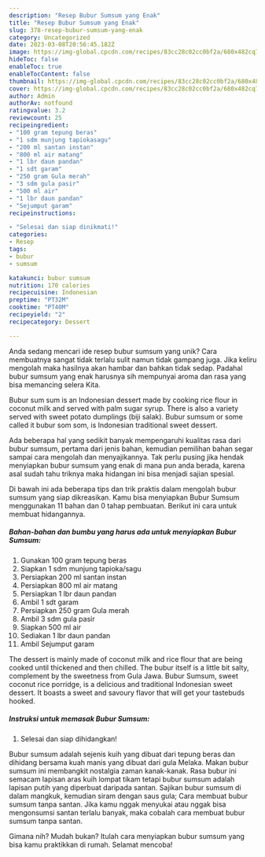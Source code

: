 ```yaml
---
description: "Resep Bubur Sumsum yang Enak"
title: "Resep Bubur Sumsum yang Enak"
slug: 378-resep-bubur-sumsum-yang-enak
category: Uncategorized
date: 2023-03-08T20:56:45.182Z
image: https://img-global.cpcdn.com/recipes/83cc28c02cc0bf2a/680x482cq70/bubur-sumsum-foto-resep-utama.jpg
hideToc: false
enableToc: true
enableTocContent: false
thumbnail: https://img-global.cpcdn.com/recipes/83cc28c02cc0bf2a/680x482cq70/bubur-sumsum-foto-resep-utama.jpg
cover: https://img-global.cpcdn.com/recipes/83cc28c02cc0bf2a/680x482cq70/bubur-sumsum-foto-resep-utama.jpg
author: Admin
authorAv: notfound
ratingvalue: 3.2
reviewcount: 25
recipeingredient:
- "100 gram tepung beras"
- "1 sdm munjung tapiokasagu"
- "200 ml santan instan"
- "800 ml air matang"
- "1 lbr daun pandan"
- "1 sdt garam"
- "250 gram Gula merah"
- "3 sdm gula pasir"
- "500 ml air"
- "1 lbr daun pandan"
- "Sejumput garam"
recipeinstructions:

- "Selesai dan siap dinikmati!"
categories:
- Resep
tags:
- bubur
- sumsum

katakunci: bubur sumsum 
nutrition: 170 calories
recipecuisine: Indonesian
preptime: "PT32M"
cooktime: "PT40M"
recipeyield: "2"
recipecategory: Dessert

---
```





Anda sedang mencari ide resep bubur sumsum yang unik? Cara membuatnya sangat tidak terlalu sulit namun tidak gampang juga. Jika keliru mengolah maka hasilnya akan hambar dan bahkan tidak sedap. Padahal bubur sumsum yang enak harusnya sih mempunyai aroma dan rasa yang bisa memancing selera Kita.





Bubur sum sum is an Indonesian dessert made by cooking rice flour in coconut milk and served with palm sugar syrup. There is also a variety served with sweet potato dumplings (biji salak). Bubur sumsum or some called it bubur som som, is Indonesian traditional sweet dessert.

Ada beberapa hal yang sedikit banyak mempengaruhi kualitas rasa dari bubur sumsum, pertama dari jenis bahan, kemudian pemilihan bahan segar sampai cara mengolah dan menyajikannya. Tak perlu pusing jika hendak menyiapkan bubur sumsum yang enak di mana pun anda berada, karena asal sudah tahu triknya maka hidangan ini bisa menjadi sajian spesial.






Di bawah ini ada beberapa tips dan trik praktis dalam mengolah bubur sumsum yang siap dikreasikan. Kamu bisa menyiapkan Bubur Sumsum menggunakan 11 bahan dan 0 tahap pembuatan. Berikut ini cara untuk membuat hidangannya.

<!--inarticleads1-->

##### Bahan-bahan dan bumbu yang harus ada untuk menyiapkan Bubur Sumsum:

1. Gunakan 100 gram tepung beras
1. Siapkan 1 sdm munjung tapioka/sagu
1. Persiapkan 200 ml santan instan
1. Persiapkan 800 ml air matang
1. Persiapkan 1 lbr daun pandan
1. Ambil 1 sdt garam
1. Persiapkan 250 gram Gula merah
1. Ambil 3 sdm gula pasir
1. Siapkan 500 ml air
1. Sediakan 1 lbr daun pandan
1. Ambil Sejumput garam


The dessert is mainly made of coconut milk and rice flour that are being cooked until thickened and then chilled. The bubur itself is a little bit salty, complement by the sweetness from Gula Jawa. Bubur Sumsum, sweet coconut rice porridge, is a delicious and traditional Indonesian sweet dessert. It boasts a sweet and savoury flavor that will get your tastebuds hooked. 

<!--inarticleads2-->

##### Instruksi untuk memasak Bubur Sumsum:


1. Selesai dan siap dihidangkan!

Bubur sumsum adalah sejenis kuih yang dibuat dari tepung beras dan dihidang bersama kuah manis yang dibuat dari gula Melaka. Makan bubur sumsum ini membangkit nostalgia zaman kanak-kanak. Rasa bubur ini semacam lapisan aras kuih lompat tikam tetapi bubur sumsum adalah lapisan putih yang diperbuat daripada santan. Sajikan bubur sumsum di dalam mangkuk, kemudian siram dengan saus gula; Cara membuat bubur sumsum tanpa santan. Jika kamu nggak menyukai atau nggak bisa mengonsumsi santan terlalu banyak, maka cobalah cara membuat bubur sumsum tanpa santan. 

Gimana nih? Mudah bukan? Itulah cara menyiapkan bubur sumsum yang bisa kamu praktikkan di rumah. Selamat mencoba!
